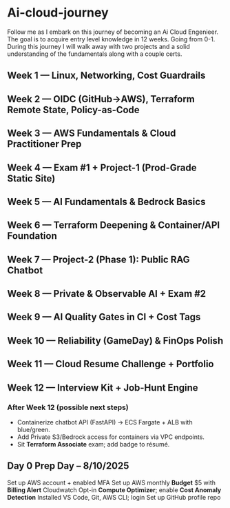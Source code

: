 # Ai-cloud-journey
Follow me as I embark on this journey of becoming an Ai Cloud Engenieer. The goal is to acquire entry level knowledge in 12 weeks. Going from 0-1. During this journey I will walk away with two projects and a solid understanding of the fundamentals along with a couple certs.  
## Week 1 — Linux, Networking, Cost Guardrails 
## Week 2 — OIDC (GitHub→AWS), Terraform Remote State, Policy-as-Code
## Week 3 — AWS Fundamentals & Cloud Practitioner Prep
## Week 4 — Exam #1 + Project-1 (Prod-Grade Static Site)
## Week 5 — AI Fundamentals & Bedrock Basics
## Week 6 — Terraform Deepening & Container/API Foundation
## Week 7 — Project-2 (Phase 1): Public RAG Chatbot
## Week 8 — Private & Observable AI + Exam #2
## Week 9 — AI Quality Gates in CI + Cost Tags
## Week 10 — Reliability (GameDay) & FinOps Polish
## Week 11 — Cloud Resume Challenge + Portfolio
## Week 12 — Interview Kit + Job-Hunt Engine
### After Week 12 (possible next steps)
- Containerize chatbot API (FastAPI) → ECS Fargate + ALB with blue/green.
- Add Private S3/Bedrock access for containers via VPC endpoints.
- Sit **Terraform Associate** exam; add badge to résumé.

## Day 0 Prep Day – 8/10/2025
Set up AWS account + enabled MFA 
Set up AWS monthly **Budget** $5 with **Billing Alert** Cloudwatch 
Opt-in **Compute Optimizer**; enable **Cost Anomaly Detection**
Installed VS Code, Git, AWS CLI; login
Set up GitHub profile repo
